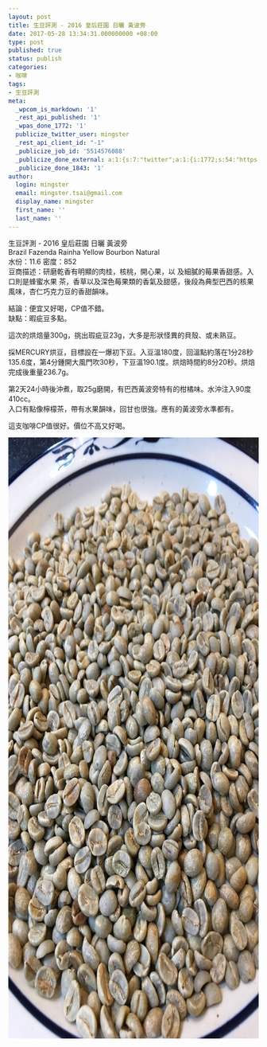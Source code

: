 ```yaml
---
layout: post
title: 生豆評測 - 2016 皇后莊園 日曬 黃波旁
date: 2017-05-28 13:34:31.000000000 +08:00
type: post
published: true
status: publish
categories:
- 咖啡
tags:
- 生豆評測
meta:
  _wpcom_is_markdown: '1'
  _rest_api_published: '1'
  _wpas_done_1772: '1'
  publicize_twitter_user: mingster
  _rest_api_client_id: "-1"
  _publicize_job_id: '5514576088'
  _publicize_done_external: a:1:{s:7:"twitter";a:1:{i:1772;s:54:"https://twitter.com/mingster/status/868702034123341824";}}
  _publicize_done_1843: '1'
author:
  login: mingster
  email: mingster.tsai@gmail.com
  display_name: mingster
  first_name: ''
  last_name: ''
---
```

<p>生豆評測 - 2016 皇后莊園 日曬 黃波旁<br />
Brazil Fazenda Rainha Yellow Bourbon Natural<br />
水份：11.6 密度：852<br />
豆商描述：研磨乾香有明顯的肉桂，核桃，開心果，以 及細膩的莓果香甜感。入口則是蜂蜜水果 茶，香草以及深色莓果類的香氣及甜感，後段為典型巴西的核果風味，杏仁巧克力豆的香甜韻味。</p>
<p>結論：便宜又好喝，CP值不錯。<br />
缺點：暇疵豆多點。</p>
<p>這次的烘焙量300g，挑出瑕疵豆23g，大多是形狀怪異的貝殼、或未熟豆。</p>
<p>採MERCURY烘豆，目標設在一爆初下豆。入豆溫180度，回溫點約落在1分28秒135.6度，第4分鍾開大風門吹30秒，下豆溫190.1度。烘焙時間約8分20秒。烘焙完成後重量236.7g。</p>
<p>第2天24小時後沖煮，取25g磨開，有巴西黃波旁特有的柑橘味。水沖注入90度410cc。<br />
入口有點像檸檬茶，帶有水果韻味，回甘也很強。應有的黃波旁水準都有。</p>
<p>這支咖啡CP值很好。價位不高又好喝。</p>
<p><img class="alignnone size-full wp-image-1736" src="/img/img_2288.jpg" alt="IMG_2288.JPG" width="906" height="1208" /></p>
